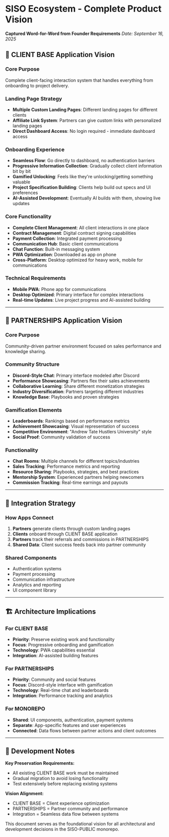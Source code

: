 # SISO Ecosystem - Complete Product Vision

**Captured Word-for-Word from Founder Requirements**
*Date: September 16, 2025*

## 🎯 **CLIENT BASE Application Vision**

### **Core Purpose**
Complete client-facing interaction system that handles everything from onboarding to project delivery.

### **Landing Page Strategy**
- **Multiple Custom Landing Pages**: Different landing pages for different clients
- **Affiliate Link System**: Partners can give custom links with personalized landing pages
- **Direct Dashboard Access**: No login required - immediate dashboard access

### **Onboarding Experience**
- **Seamless Flow**: Go directly to dashboard, no authentication barriers
- **Progressive Information Collection**: Gradually collect client information bit by bit
- **Gamified Unlocking**: Feels like they're unlocking/getting something valuable
- **Project Specification Building**: Clients help build out specs and UI preferences
- **AI-Assisted Development**: Eventually AI builds with them, showing live updates

### **Core Functionality**
- **Complete Client Management**: All client interactions in one place
- **Contract Management**: Digital contract signing capabilities
- **Payment Collection**: Integrated payment processing
- **Communication Hub**: Basic client communications
- **Chat Function**: Built-in messaging system
- **PWA Optimization**: Downloaded as app on phone
- **Cross-Platform**: Desktop optimized for heavy work, mobile for communications

### **Technical Requirements**
- **Mobile PWA**: Phone app for communications
- **Desktop Optimized**: Primary interface for complex interactions
- **Real-time Updates**: Live project progress and AI-assisted building

---

## 🤝 **PARTNERSHIPS Application Vision**

### **Core Purpose**
Community-driven partner environment focused on sales performance and knowledge sharing.

### **Community Structure**
- **Discord-Style Chat**: Primary interface modeled after Discord
- **Performance Showcasing**: Partners flex their sales achievements
- **Collaborative Learning**: Share different monetization strategies
- **Industry Diversification**: Partners targeting different industries
- **Knowledge Base**: Playbooks and proven strategies

### **Gamification Elements**
- **Leaderboards**: Rankings based on performance metrics
- **Achievement Showcasing**: Visual representation of success
- **Competitive Environment**: "Andrew Tate Hustlers University" style
- **Social Proof**: Community validation of success

### **Functionality**
- **Chat Rooms**: Multiple channels for different topics/industries
- **Sales Tracking**: Performance metrics and reporting
- **Resource Sharing**: Playbooks, strategies, and best practices
- **Mentorship System**: Experienced partners helping newcomers
- **Commission Tracking**: Real-time earnings and payouts

---

## 🔗 **Integration Strategy**

### **How Apps Connect**
1. **Partners** generate clients through custom landing pages
2. **Clients** onboard through CLIENT BASE application
3. **Partners** track their referrals and commissions in PARTNERSHIPS
4. **Shared Data**: Client success feeds back into partner community

### **Shared Components**
- Authentication systems
- Payment processing
- Communication infrastructure
- Analytics and reporting
- UI component library

---

## 🏗️ **Architecture Implications**

### **For CLIENT BASE**
- **Priority**: Preserve existing work and functionality
- **Focus**: Progressive onboarding and gamification
- **Technology**: PWA capabilities essential
- **Integration**: AI-assisted building features

### **For PARTNERSHIPS**
- **Priority**: Community and social features
- **Focus**: Discord-style interface with gamification
- **Technology**: Real-time chat and leaderboards
- **Integration**: Performance tracking and analytics

### **For MONOREPO**
- **Shared**: UI components, authentication, payment systems
- **Separate**: App-specific features and user experiences
- **Connected**: Data flows between partner actions and client outcomes

---

## 📝 **Development Notes**

**Key Preservation Requirements:**
- All existing CLIENT BASE work must be maintained
- Gradual migration to avoid losing functionality
- Test extensively before replacing existing systems

**Vision Alignment:**
- CLIENT BASE = Client experience optimization
- PARTNERSHIPS = Partner community and performance
- Integration = Seamless data flow between systems

This document serves as the foundational vision for all architectural and development decisions in the SISO-PUBLIC monorepo.